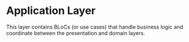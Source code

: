 # Application Layer

This layer contains BLoCs (or use cases) that handle business logic and coordinate between the presentation and domain layers. 